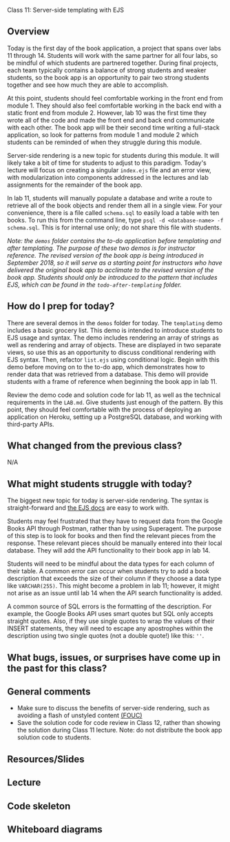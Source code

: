 Class 11: Server-side templating with EJS

## Overview

Today is the first day of the book application, a project that spans over labs 11 through 14. Students will work with the same partner for all four labs, so be mindful of which students are partnered together. During final projects, each team typically contains a balance of strong students and weaker students, so the book app is an opportunity to pair two strong students together and see how much they are able to accomplish.

At this point, students should feel comfortable working in the front end from module 1. They should also feel comfortable working in the back end with a static front end from module 2. However, lab 10 was the first time they wrote all of the code and made the front end and back end communicate with each other. The book app will be their second time writing a full-stack application, so look for patterns from module 1 and module 2 which students can be reminded of when they struggle during this module.

Server-side rendering is a new topic for students during this module. It will likely take a bit of time for students to adjust to this paradigm. Today's lecture will focus on creating a singular `index.ejs` file and an error view, with modularization into components addressed in the lectures and lab assignments for the remainder of the book app.

In lab 11, students will manually populate a database and write a route to retrieve all of the book objects and render them all in a single view. For your convenience, there is a file called `schema.sql` to easily load a table with ten books. To run this from the command line, type `psql -d <database-name> -f schema.sql`. This is for internal use only; do not share this file with students. 

_Note: the `demos` folder contains the to-do application before templating and after templating. The purpose of these two demos is for instructor reference. The revised version of the book app is being introduced in September 2018, so it will serve as a starting point for instructors who have delivered the original book app to acclimate to the revised version of the book app. Students should only be introduced to the pattern that includes EJS, which can be found in the `todo-after-templating` folder._ 

## How do I prep for today?

There are several demos in the `demos` folder for today. The `templating` demo includes a basic grocery list. This demo is intended to introduce students to EJS usage and syntax. The demo includes rendering an array of strings as well as rendering and array of objects. These are displayed in two separate views, so use this as an opportunity to discuss conditional rendering with EJS syntax. Then, refactor `list.ejs` using conditional logic. Begin with this demo before moving on to the to-do app, which demonstrates how to render data that was retrieved from a database. This demo will provide students with a frame of reference when beginning the book app in lab 11. 

Review the demo code and solution code for lab 11, as well as the technical requirements in the `LAB.md`. Give students just enough of the pattern. By this point, they should feel comfortable with the process of deploying an application on Heroku, setting up a PostgreSQL database, and working with third-party APIs.

## What changed from the previous class?
N/A

## What might students struggle with today?

The biggest new topic for today is server-side rendering. The syntax is straight-forward and [the EJS docs](http://ejs.co/) are easy to work with. 

Students may feel frustrated that they have to request data from the Google Books API through Postman, rather than by using Superagent. The purpose of this step is to look for books and then find the relevant pieces from the response. These relevant pieces should be manually entered into their local database. They will add the API functionality to their book app in lab 14.

Students will need to be mindful about the data types for each column of their table. A common error can occur when students try to add a book description that exceeds the size of their column if they choose a data type like `VARCHAR(255)`. This might become a problem in lab 11; however, it might not arise as an issue until lab 14 when the API search functionality is added.

A common source of SQL errors is the formatting of the description. For example, the Google Books API uses smart quotes but SQL only accepts straight quotes. Also, if they use single quotes to wrap the values of their INSERT statements, they will need to escape any apostrophes within the description using two single quotes (not a double quote!) like this: `''`. 

## What bugs, issues, or surprises have come up in the past for this class?

## General comments

- Make sure to discuss the benefits of server-side rendering, such as avoiding a flash of unstyled content [(FOUC)](https://en.wikipedia.org/wiki/Flash_of_unstyled_content)
- Save the solution code for code review in Class 12, rather than showing the solution during Class 11 lecture. Note: do not distribute the book app solution code to students.

## Resources/Slides

## Lecture

## Code skeleton

## Whiteboard diagrams
